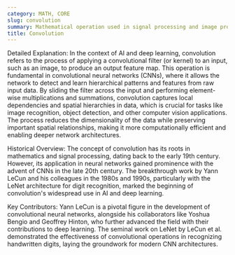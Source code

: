 ```yaml
---
category: MATH, CORE
slug: convolution
summary: Mathematical operation used in signal processing and image processing to combine two functions, resulting in a third function that represents how one function modifies the other.
title: Convolution
---
```


Detailed Explanation:
In the context of AI and deep learning, convolution refers to the process of applying a convolutional filter (or kernel) to an input, such as an image, to produce an output feature map. This operation is fundamental in convolutional neural networks (CNNs), where it allows the network to detect and learn hierarchical patterns and features from raw input data. By sliding the filter across the input and performing element-wise multiplications and summations, convolution captures local dependencies and spatial hierarchies in data, which is crucial for tasks like image recognition, object detection, and other computer vision applications. The process reduces the dimensionality of the data while preserving important spatial relationships, making it more computationally efficient and enabling deeper network architectures.

Historical Overview:
The concept of convolution has its roots in mathematics and signal processing, dating back to the early 19th century. However, its application in neural networks gained prominence with the advent of CNNs in the late 20th century. The breakthrough work by Yann LeCun and his colleagues in the 1980s and 1990s, particularly with the LeNet architecture for digit recognition, marked the beginning of convolution's widespread use in AI and deep learning.

Key Contributors:
Yann LeCun is a pivotal figure in the development of convolutional neural networks, alongside his collaborators like Yoshua Bengio and Geoffrey Hinton, who further advanced the field with their contributions to deep learning. The seminal work on LeNet by LeCun et al. demonstrated the effectiveness of convolutional operations in recognizing handwritten digits, laying the groundwork for modern CNN architectures.